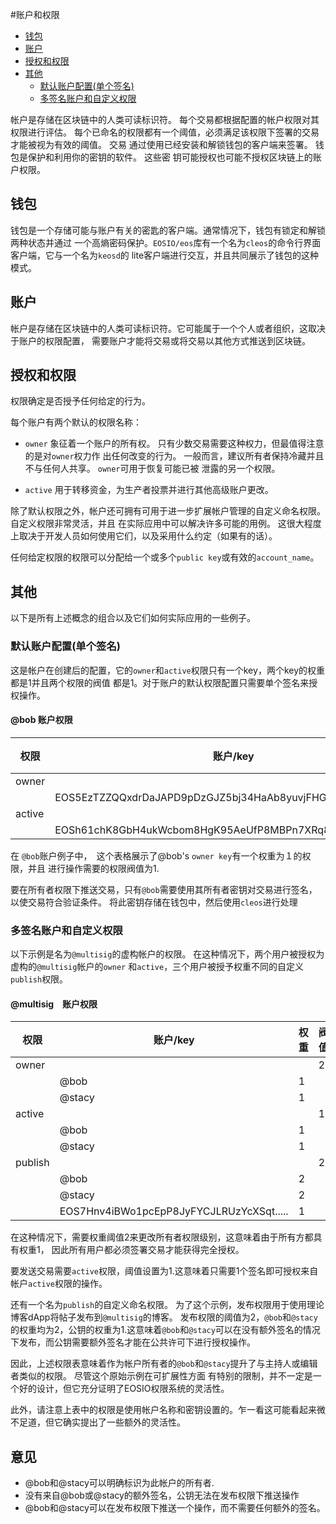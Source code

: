 #账户和权限

- [钱包](#钱包)
- [账户](#账户)
- [授权和权限](#授权和权限)
- [其他](#其他)
    - [默认账户配置(单个签名)](#默认账户配置(单个签名))
    - [多签名账户和自定义权限](#多签名账户和自定义权限)

帐户是存储在区块链中的人类可读标识符。 每个交易都根据配置的帐户权限对其权限进行评估。
每个已命名的权限都有一个阈值，必须满足该权限下签署的交易才能被视为有效的阈值。 交易
通过使用已经安装和解锁钱包的客户端来签署。 钱包是保护和利用你的密钥的软件。 这些密
钥可能授权也可能不授权区块链上的账户权限。

## 钱包

钱包是一个存储可能与账户有关的密匙的客户端。通常情况下，钱包有锁定和解锁两种状态并通过
一个高熵密码保护。`EOSIO/eos`库有一个名为`cleos`的命令行界面客户端，它与一个名为`keosd`的
lite客户端进行交互，并且共同展示了钱包的这种模式。

## 账户

帐户是存储在区块链中的人类可读标识符。它可能属于一个个人或者组织，这取决于账户的权限配置，
需要账户才能将交易或将交易以其他方式推送到区块链。

## 授权和权限

权限确定是否授予任何给定的行为。

每个账户有两个默认的权限名称：
- `owner` 象征着一个账户的所有权。 只有少数交易需要这种权力，但最值得注意的是对`owner`权力作
出任何改变的行为。 一般而言，建议所有者保持冷藏并且不与任何人共享。 `owner`可用于恢复可能已被
泄露的另一个权限。

- `active` 用于转移资金，为生产者投票并进行其他高级账户更改。

除了默认权限之外，帐户还可拥有可用于进一步扩展帐户管理的自定义命名权限。 自定义权限非常灵活，并且
在实际应用中可以解决许多可能的用例。 这很大程度上取决于开发人员如何使用它们，以及采用什么约定（如果有的话）。

任何给定权限的权限可以分配给一个或多个`public key`或有效的`account_name`。

## 其他

以下是所有上述概念的组合以及它们如何实际应用的一些例子。


### 默认账户配置(单个签名)

这是帐户在创建后的配置，它的`owner`和`active`权限只有一个key，两个key的权重都是1并且两个权限的阀值
都是1。对于账户的默认权限配置只需要单个签名来授权操作。

#### @bob 账户权限
|权限|账户/key|权重|阀值|
|----|----|----|----|
|owner|   |  |1|
| |EOS5EzTZZQQxdrDaJAPD9pDzGJZ5bj34HaAb8yuvjFHGWzqV25Dch|1| |
|active| | |1|
| |EOSh61chK8GbH4ukWcbom8HgK95AeUfP8MBPn7XRq8FeMBYYTgwmcX|1| |

在 `@bob`账户例子中，　这个表格展示了@bob's `owner key`有一个权重为１的权限，并且
进行操作需要的权限阀值为1.

要在所有者权限下推送交易，只有`@bob`需要使用其所有者密钥对交易进行签名，以使交易符合验证条件。
将此密钥存储在钱包中，然后使用`cleos`进行处理

### 多签名账户和自定义权限

以下示例是名为`@multisig`的虚构帐户的权限。 在这种情况下，两个用户被授权为虚构的`@multisig`帐户的`owner`
和`active`，三个用户被授予权重不同的自定义`publish`权限。

#### @multisig　账户权限

|权限|账户/key|权重|阀值|
|----|----|----|----|
|owner|   |  |2|
| |@bob|1| |
| |@stacy|1| |
|active| | |1|
| |@bob|1| |
| |@stacy|1| |
|publish| | |2|
| |@bob|2| |
| |@stacy|2| |
| |EOS7Hnv4iBWo1pcEpP8JyFYCJLRUzYcXSqt.....|1| |

在这种情况下，需要权重阈值2来更改所有者权限级别，这意味着由于所有方都具有权重1，
因此所有用户都必须签署交易才能获得完全授权。

要发送交易需要`active`权限，阈值设置为1.这意味着只需要1个签名即可授权来自帐户`active`权限的操作。

还有一个名为`publish`的自定义命名权限。 为了这个示例，发布权限用于使用理论博客dApp将帖子发布到`@multisig`的博客。 
发布权限的阈值为2，`@bob`和`@stacy`的权重均为2，公钥的权重为1.这意味着`@bob`和`@stacy`可以在没有额外签名的情况
下发布，而公钥需要额外签名才能在公共许可下进行授权操作。

因此，上述权限表意味着作为帐户所有者的`@bob`和`@stacy`提升了与主持人或编辑者类似的权限。 尽管这个原始示例在可扩展性方面
有特别的限制，并不一定是一个好的设计，但它充分证明了EOSIO权限系统的灵活性。

此外，请注意上表中的权限是使用帐户名称和密钥设置的。乍一看这可能看起来微不足道，但它确实提出了一些额外的灵活性。

## 意见
- @bob和@stacy可以明确标识为此帐户的所有者.
- 没有来自@bob或@stacy的额外签名，公钥无法在发布权限下推送操作
- @bob和@stacy可以在发布权限下推送一个操作，而不需要任何额外的签名。

